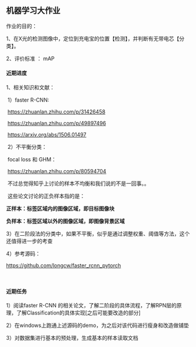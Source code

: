 ## 机器学习大作业

作业的目的：

1、在X光的检测图像中，定位到充电宝的位置【检测】，并判断有无带电芯【分类】。

2、评价标准 ： mAP

#### 近期进度

1、相关知识和文献：

​	1）faster R-CNN:

​		 https://zhuanlan.zhihu.com/p/31426458     

​		 https://zhuanlan.zhihu.com/p/49897496 

​		 https://arxiv.org/abs/1506.01497 		

​	2）不平衡分类：

​		 focal loss 和 GHM：

​			https://zhuanlan.zhihu.com/p/80594704 

​		不过总觉得知乎上讨论的样本不均衡和我们说的不是一回事。。

​		这些论文讨论的正负样本指的是：

**正样本：标签区域内的图像区域，即目标图像块**

**负样本：标签区域以外的图像区域，即图像背景区域**

3）在二阶段法的分类中，如果不平衡，似乎是通过调整权重、阈值等方法，这个还值得进一步的考查

4）参考源码：

 https://github.com/longcw/faster_rcnn_pytorch 

​	

#### 近期任务

1）阅读faster R-CNN 的相关论文，了解二阶段的具体流程，了解RPN层的原理，了解Classification的具体实现[之后可能要改造的部分]

2）在windows上跑通上述源码的demo，为之后对该代码进行瘦身和改造做铺垫

3）对数据集进行基本的预处理，生成基本的样本读取文档

